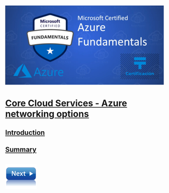 ![Exam AZ-900](../images/az900.png "Exam AZ-900")

# [Core Cloud Services - Azure networking options](https://docs.microsoft.com/en-us/learn/modules/intro-to-azure-networking/)

## [Introduction]()



## []()



## [Summary]()



\
[![](../images/next.png)](.md)